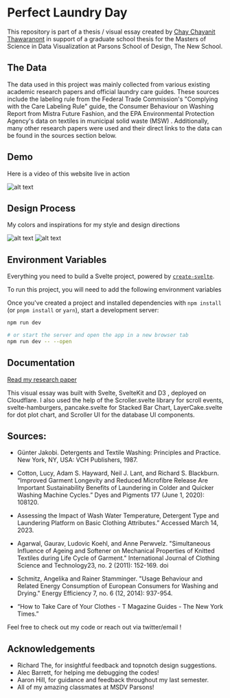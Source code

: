 # Perfect Laundry Day

This repository is part of a thesis / visual essay created
by [Chay Chayanit Thawaranont](https://chayanitoey.com/) in support of a graduate school thesis for the Masters of Science in Data Visualization at Parsons School of Design, The New School.

## The Data

The data used in this project was mainly collected from various existing academic research papers and official laundry care guides. These sources include the labeling rule from the Federal Trade Commission's "Complying with the Care Labeling Rule" guide, the Consumer Behaviour on Washing Report from Mistra Future Fashion, and the EPA Environmental Protection Agency's data on textiles in municipal solid waste (MSW) . Additionally, many other research papers were used and their direct links to the data can be found in the sources section below.

## Demo

Here is a video of this website live in action

![alt text](http://url/to/img.png)

## Design Process

My colors and inspirations for my style and design directions

![alt text](http://url/to/img.png)
![alt text](http://url/to/img.png)

## Environment Variables

Everything you need to build a Svelte project, powered by [`create-svelte`](https://github.com/sveltejs/kit/tree/master/packages/create-svelte).

To run this project, you will need to add the following environment variables

Once you've created a project and installed dependencies with `npm install` (or `pnpm install` or `yarn`), start a development server:

```bash
npm run dev

# or start the server and open the app in a new browser tab
npm run dev -- --open
```

## Documentation

[Read my research paper](https://linktodocumentation)

This visual essay was built with Svelte, SvelteKit and D3 , deployed on Cloudflare. I also used the help of the Scroller.svelte library for scroll events, svelte-hamburgers, pancake.svelte for Stacked Bar Chart, LayerCake.svelte for dot plot chart, and Scroller UI for the database UI components.

## Sources:

- Günter Jakobi. Detergents and Textile Washing: Principles and Practice. New York, NY, USA: VCH Publishers, 1987.

- Cotton, Lucy, Adam S. Hayward, Neil J. Lant, and Richard S. Blackburn. “Improved Garment Longevity and Reduced Microfibre Release Are Important Sustainability Benefits of Laundering in Colder and Quicker Washing Machine Cycles.” Dyes and Pigments 177 (June 1, 2020): 108120.

- Assessing the Impact of Wash Water Temperature, Detergent Type and Laundering Platform on Basic Clothing Attributes.” Accessed March 14, 2023.

- Agarwal, Gaurav, Ludovic Koehl, and Anne Perwvelz. "Simultaneous Influence of Ageing and Softener on Mechanical Properties of Knitted Textiles during Life Cycle of Garment." International Journal of Clothing Science and Technology23, no. 2 (2011): 152-169. doi

- Schmitz, Angelika and Rainer Stamminger. "Usage Behaviour and Related Energy Consumption of European Consumers for Washing and Drying." Energy Efficiency 7, no. 6 (12, 2014): 937-954.

- “How to Take Care of Your Clothes - T Magazine Guides - The New York Times.”

Feel free to check out my code or reach out via twitter/email !

## Acknowledgements

- Richard The, for insightful feedback and topnotch design suggestions.
- Alec Barrett, for helping me debugging the codes!
- Aaron Hill, for guidance and feedback throughout my last semester.
- All of my amazing classmates at MSDV Parsons!
